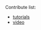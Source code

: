 
Contribute list:

* [tutorials](https://github.com/punicasuite/tutorials)
* [video](http://dev-docs.ont.io/#/docs-cn/Punica/tutorials)